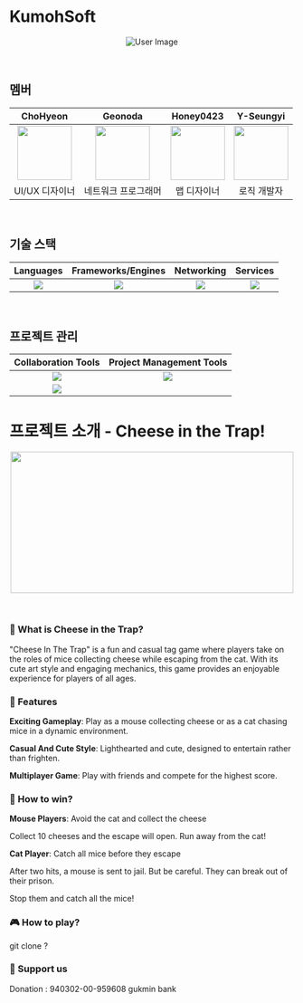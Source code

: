 # KumohSoft
<p align="center">
  <img src="https://avatars.githubusercontent.com/u/184331450?s=200&v=4" alt="User Image">
</p>
<br>

## 멤버
| ChoHyeon | Geonoda | Honey0423 | Y-Seungyi |
|:-------------:|:---------:|:-----:|:---------:|
| <img src="https://github.com/user-attachments/assets/6d9490dd-15b1-40e4-8f4b-5db323aaad2d" width="96" height="96"> | <img src="https://avatars.githubusercontent.com/u/113406097?s=96&v=4" width="96" height="96"> | <img src="https://avatars.githubusercontent.com/u/112930703?s=96&v=4" width="96" height="96"> | <img src="https://avatars.githubusercontent.com/u/99523154?s=96&v=4" width="96" height="96"> |
| UI/UX 디자이너 | 네트워크 프로그래머 | 맵 디자이너 | 로직 개발자 |
<br>

## 기술 스택
| Languages | Frameworks/Engines | Networking | Services |
|:---------:|:------------------:|:----------:|:--------:|
| <img src="https://img.shields.io/badge/C%23-239120?style=flat-square&logo=CSharp&logoColor=FFFFFF" /> | <img src="https://img.shields.io/badge/unity-000000?style=flat-square&logo=unity&logoColor=FFFFFF"/> | <img src="https://img.shields.io/badge/photon-004480?style=flat-square&logo=photon&logoColor=FFFFFF"/> | <img src="https://img.shields.io/badge/firebase-DD2C00?style=flat-square&logo=firebase&logoColor=FFFFFF"/> |

<br>

## 프로젝트 관리
| Collaboration Tools | Project Management Tools |
|:------------------:|:------------------------:|
| <img src="https://img.shields.io/badge/notion-000000?style=flat-square&logo=notion&logoColor=FFFFFF"/> | <img src="https://img.shields.io/badge/github-181717?style=flat-square&logo=github&logoColor=FFFFFF"/> |
| <img src="https://img.shields.io/badge/googlesheets-34A853?style=flat-square&logo=googlesheets&logoColor=FFFFFF"/> | |

# 프로젝트 소개 - Cheese in the Trap!
<p align="center">
  <img src="https://github.com/user-attachments/assets/b659c742-c592-4057-a5bb-c37a00385a94"width="500" height="250">
</p>
<br>

### 📖 What is Cheese in the Trap?
"Cheese In The Trap" is a fun and casual tag game where players take on the roles of mice collecting cheese while escaping from the cat. 
With its cute art style and engaging mechanics, this game provides an enjoyable experience for players of all ages.

### 🧩 Features
**Exciting Gameplay**: Play as a mouse collecting cheese or as a cat chasing mice in a dynamic environment.

**Casual And Cute Style**: Lighthearted and cute, designed to entertain rather than frighten.

**Multiplayer Game**: Play with friends and compete for the highest score.

### 🚀 How to win?
**Mouse Players**:
Avoid the cat and collect the cheese

Collect 10 cheeses and the escape will open. Run away from the cat!

**Cat Player**:
Catch all mice before they escape

After two hits, a mouse is sent to jail. But be careful. They can break out of their prison. 

Stop them and catch all the mice!

### 🎮 How to play?
git clone ?

### 🤝 Support us
Donation : 940302-00-959608 gukmin bank
